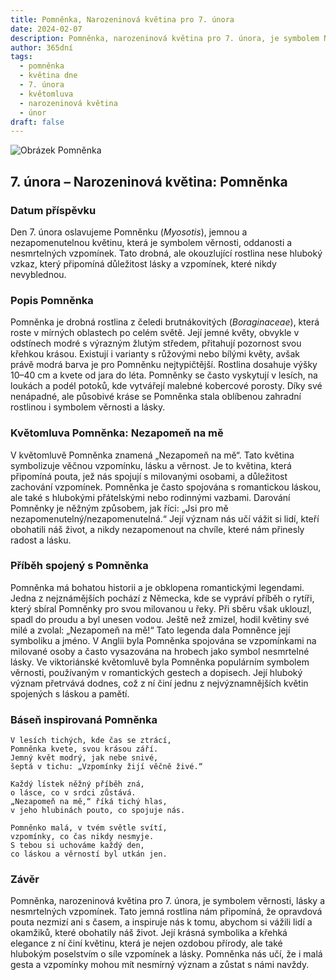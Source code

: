 ```yaml
---
title: Pomněnka, Narozeninová květina pro 7. února
date: 2024-02-07
description: Pomněnka, narozeninová květina pro 7. února, je symbolem Nezapomeň na mě. Objevte její jedinečný význam, fascinující příběhy a poezii, která oslavuje její krásu.
author: 365dní
tags:
  - pomněnka
  - květina dne
  - 7. února
  - květomluva
  - narozeninová květina
  - únor
draft: false
---
```


![Obrázek Pomněnka](https://cdn.pixabay.com/photo/2018/05/04/15/44/blue-3374250_1280.jpg#center)


## 7. února – Narozeninová květina: Pomněnka

### Datum příspěvku

Den 7. února oslavujeme Pomněnku (_Myosotis_), jemnou a nezapomenutelnou květinu, která je symbolem věrnosti, oddanosti a nesmrtelných vzpomínek. Tato drobná, ale okouzlující rostlina nese hluboký vzkaz, který připomíná důležitost lásky a vzpomínek, které nikdy nevyblednou.

### Popis Pomněnka

Pomněnka je drobná rostlina z čeledi brutnákovitých (_Boraginaceae_), která roste v mírných oblastech po celém světě. Její jemné květy, obvykle v odstínech modré s výrazným žlutým středem, přitahují pozornost svou křehkou krásou. Existují i varianty s růžovými nebo bílými květy, avšak právě modrá barva je pro Pomněnku nejtypičtější. Rostlina dosahuje výšky 10–40 cm a kvete od jara do léta. Pomněnky se často vyskytují v lesích, na loukách a podél potoků, kde vytvářejí malebné kobercové porosty. Díky své nenápadné, ale působivé kráse se Pomněnka stala oblíbenou zahradní rostlinou i symbolem věrnosti a lásky.

### Květomluva Pomněnka: Nezapomeň na mě

V květomluvě Pomněnka znamená „Nezapomeň na mě“. Tato květina symbolizuje věčnou vzpomínku, lásku a věrnost. Je to květina, která připomíná pouta, jež nás spojují s milovanými osobami, a důležitost zachování vzpomínek. Pomněnka je často spojována s romantickou láskou, ale také s hlubokými přátelskými nebo rodinnými vazbami. Darování Pomněnky je něžným způsobem, jak říci: „Jsi pro mě nezapomenutelný/nezapomenutelná.“ Její význam nás učí vážit si lidí, kteří obohatili náš život, a nikdy nezapomenout na chvíle, které nám přinesly radost a lásku.

### Příběh spojený s Pomněnka

Pomněnka má bohatou historii a je obklopena romantickými legendami. Jedna z nejznámějších pochází z Německa, kde se vypráví příběh o rytíři, který sbíral Pomněnky pro svou milovanou u řeky. Při sběru však uklouzl, spadl do proudu a byl unesen vodou. Ještě než zmizel, hodil květiny své milé a zvolal: „Nezapomeň na mě!“ Tato legenda dala Pomněnce její symboliku a jméno. V Anglii byla Pomněnka spojována se vzpomínkami na milované osoby a často vysazována na hrobech jako symbol nesmrtelné lásky. Ve viktoriánské květomluvě byla Pomněnka populárním symbolem věrnosti, používaným v romantických gestech a dopisech. Její hluboký význam přetrvává dodnes, což z ní činí jednu z nejvýznamnějších květin spojených s láskou a pamětí.

### Báseň inspirovaná Pomněnka

```
V lesích tichých, kde čas se ztrácí,  
Pomněnka kvete, svou krásou září.  
Jemný květ modrý, jak nebe snivé,  
šeptá v tichu: „Vzpomínky žijí věčně živé.“

Každý lístek něžný příběh zná,  
o lásce, co v srdci zůstává.  
„Nezapomeň na mě,“ říká tichý hlas,  
v jeho hlubinách pouto, co spojuje nás.

Pomněnko malá, v tvém světle svítí,  
vzpomínky, co čas nikdy nesmyje.  
S tebou si uchováme každý den,  
co láskou a věrností byl utkán jen.
```

### Závěr

Pomněnka, narozeninová květina pro 7. února, je symbolem věrnosti, lásky a nesmrtelných vzpomínek. Tato jemná rostlina nám připomíná, že opravdová pouta nezmizí ani s časem, a inspiruje nás k tomu, abychom si vážili lidí a okamžiků, které obohatily náš život. Její krásná symbolika a křehká elegance z ní činí květinu, která je nejen ozdobou přírody, ale také hlubokým poselstvím o síle vzpomínek a lásky. Pomněnka nás učí, že i malá gesta a vzpomínky mohou mít nesmírný význam a zůstat s námi navždy.